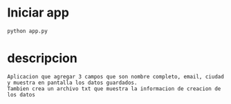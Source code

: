 # Iniciar app

    python app.py

# descripcion

    Aplicacion que agregar 3 campos que son nombre completo, email, ciudad
    y muestra en pantalla los datos guardados.
    Tambien crea un archivo txt que muestra la informacion de creacion de los datos
